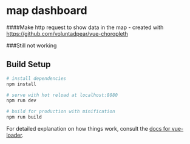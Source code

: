 # map dashboard

####Make http request to show data in the map - created with https://github.com/voluntadpear/vue-choropleth

###Still not working

## Build Setup

``` bash
# install dependencies
npm install

# serve with hot reload at localhost:8080
npm run dev

# build for production with minification
npm run build
```

For detailed explanation on how things work, consult the [docs for vue-loader](http://vuejs.github.io/vue-loader).
